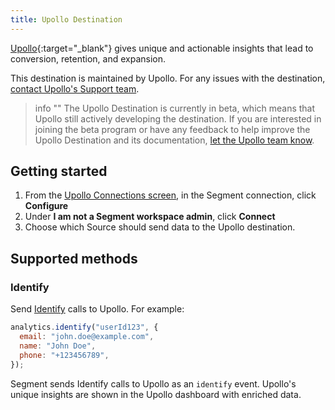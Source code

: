 ```yaml
---
title: Upollo Destination
---
```


[Upollo](https://upollo.ai?utm_source=segmentio&utm_medium=docs&utm_campaign=partners){:target="_blank"} gives unique and actionable insights that lead to conversion, retention, and expansion.

This destination is maintained by Upollo. For any issues with the destination, [contact Upollo's Support team](mailto:support@upollo.ai).

> info ""
> The Upollo Destination is currently in beta, which means that Upollo still actively developing the destination. If you are interested in joining the beta program or have any feedback to help improve the Upollo Destination and its documentation, [let the Upollo team know](mailto:support@upollo.ai).


## Getting started

1. From the [Upollo Connections screen](https://app.upollo.ai/settings/connections), in the Segment connection, click **Configure**
2. Under **I am not a Segment workspace admin**, click **Connect**
3. Choose which Source should send data to the Upollo destination.

## Supported methods

### Identify

Send [Identify](/docs/connections/spec/identify) calls to Upollo. For example:

```js
analytics.identify("userId123", {
  email: "john.doe@example.com",
  name: "John Doe",
  phone: "+123456789",
});
```

Segment sends Identify calls to Upollo as an `identify` event. Upollo's unique insights are shown in the Upollo dashboard with enriched data.
